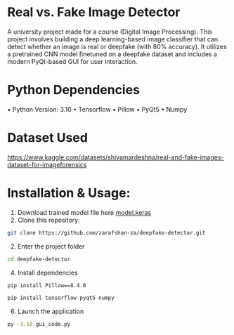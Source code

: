 # Real vs. Fake Image Detector
A university project made for a course (Digital Image Processing). This project involves building a deep learning-based image classifier that can detect whether an image is real or deepfake (with 80% accuracy). It utilizes a pretrained CNN model finetuned on a deepfake dataset and includes a modern PyQt-based GUI for user interaction.
# Python Dependencies
• Python Version: 3.10
• Tensorflow
• Pillow
• PyQt5
• Numpy
# Dataset Used
https://www.kaggle.com/datasets/shivamardeshna/real-and-fake-images-dataset-for-imageforensics
# Installation & Usage:
1. Download trained model file here
[model.keras](https://drive.google.com/file/d/1MiNVqAB9vqECZJltewyikJ0toplLrycI/view?usp=sharing)
1. Clone this repository:
```bash
git clone https://github.com/zarafshan-za/deepfake-detector.git
```
2. Enter the project folder
```bash
cd deepfake-detector
```
4. Install dependencies
```bash
pip install Pillow==8.4.0
```
```bash
pip install tensorflow pyqt5 numpy
```
6. Launch the application
```bash
py -3.10 gui_code.py
```

